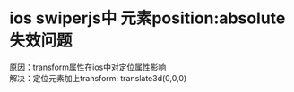 # ios swiperjs中 元素position:absolute失效问题
原因：transform属性在ios中对定位属性影响  
解决：定位元素加上transform: translate3d(0,0,0)